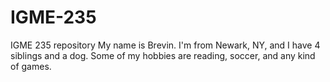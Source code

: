 # IGME-235
IGME 235 repository
My name is Brevin.
I'm from Newark, NY, and I have 4 siblings and a dog.
Some of my hobbies are reading, soccer, and any kind of games.
